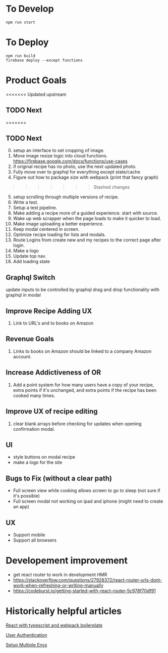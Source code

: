 # To Develop

`npm run start`

# To Deploy

`npm run build`<br>
`firebase deploy --except functions`<br>

# Product Goals

<<<<<<< Updated upstream
## TODO Next
=======

## TODO Next

0. setup an interface to set cropping of image.
1. Move image resize logic into cloud functions. https://firebase.google.com/docs/functions/use-cases
2. if original recipe has no photo, use the next updated photo.
3. Fully move over to graphql for everything except state/cache
4. Figure out how to package size with webpack (print that fancy graph)
>>>>>>> Stashed changes
5. setup scrolling through multiple versions of recipe.
6. Write a test.
7. Setup a test pipeline.
8. Make adding a recipe more of a guided experience. start with source.
9. Wake up web scrapper when the page loads to make it quicker to load.
10. Make image uploading a better experience.
11. Keep modal centered in screen.
12. Optimize recipe loading for lists and modals.
13. Route Logins from create new and my recipes to the correct page after login.
14. Make a logo
15. Update top nav.
16. Add loading state

## Graphql Switch

update inputs to be controlled by graphql
drag and drop functionality with graphql in modal

## Improve Recipe Adding UX
1. Link to URL's and to books on Amazon

## Revenue Goals
1. Links to books on Amazon should be linked to a company Amazon account.

## Increase Addictiveness of OR
1. Add a point system for how many users have a copy of your recipe, extra points if it's unchanged, and extra points if the recipe has been cooked many times.

## Improve UX of recipe editing
1. clear blank arrays before checking for updates when opening confirmation modal.

## UI
- style buttons on modal recipe
- make a logo for the site

## Bugs to Fix (without a clear path)
- Full screen view while cooking allows screen to go to sleep (not sure if it's possible)
- Full screen modal not working on ipad and iphone (might need to create an app)

## UX 
- Support mobile
- Support all browsers

# Developement improvement
- get react router to work in development HMR
- https://stackoverflow.com/questions/27928372/react-router-urls-dont-work-when-refreshing-or-writing-manually
- https://codeburst.io/getting-started-with-react-router-5c978f70df91


# Historically helpful articles

[React with typescript and webpack boilerplate](https://hackernoon.com/react-with-typescript-and-webpack-654f93f34db6)

[User Authentication](https://css-tricks.com/firebase-react-part-2-user-authentication/)

[Setup Multiple Envs](https://firebase.googleblog.com/2017/04/easier-configuration-for-firebase-on-web.html)